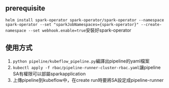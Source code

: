 ## prerequisite
`helm install spark-operator spark-operator/spark-operator --namespace spark-operator --set "sparkJobNamespaces={spark-operator}" --create-namespace --set webhook.enable=true`安裝好spark-operator
## 使用方式
1. `python pipeline/kubeflow_pipeline.py`編譯出pipeline的yaml檔案
2. `kubectl apply -f rbac/pipeline-runner-cluster-rbac.yaml`讓pipeline SA有權限可以部屬sparkapplication
3. 上傳pipeline到kubeflow中，在create run時要將SA設定成pipeline-runner
